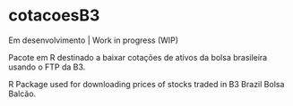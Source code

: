 # cotacoesB3

Em desenvolvimento | Work in progress (WIP)

Pacote em R destinado a baixar cotações de ativos da bolsa brasileira usando o FTP da B3.

R Package used for downloading prices of stocks traded in B3 Brazil Bolsa Balcão.
